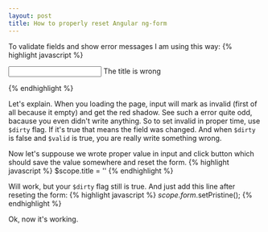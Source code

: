 ```yaml
---
layout: post
title: How to properly reset Angular ng-form  
---
```


To validate fields and show error messages I am using this way:
{% highlight javascript %}
<style>
    input:required {
        box-shadow: none;
    }
    input:invalid {
        box-shadow: none;
    }
    .error {
        box-shadow: 1px 1px #ff0000;
    }
</style>
<form name="form">
    <input class="input" name="title"
           ng-model="title"
           ng-required="true"
           ng-pattern="/^[a-z]*$/i"
           ng-class="{'error' : !form.title.$valid && form.title.$dirty}">
    </label>
    <span ng-if="!form.title.$valid && form.title.$dirty">
        The title is wrong
    </span>
</form>
{% endhighlight %}

Let's explain. When you loading the page, input will mark as invalid (first of all because it empty) and get the red shadow. See such a error quite odd, bacause you even didn't write anything. So to set invalid in proper time, use `$dirty` flag. If it's true that means the field was changed. And when `$dirty` is false and `$valid` is true, you are really write something wrong.

Now let's suppouse we wrote proper value in input and click button which should save the value somewhere and reset the form.
{% highlight javascript %}
$scope.title = ''
{% endhighlight %}

Will work, but your `$dirty` flag still is true. And just add this line after reseting the form:
{% highlight javascript %}
$scope.form.$setPristine();
{% endhighlight %}

Ok, now it's working.
